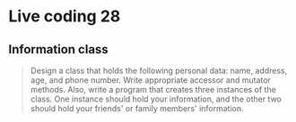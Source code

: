 # Live coding 28

## Information class

> Design a class that holds the following personal data: name, address, age, and phone number. Write appropriate accessor and mutator methods. Also, write a program that creates three instances of the class. One instance should hold your information, and the other two should hold your friends' or family members' information.
